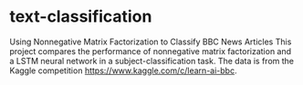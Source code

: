 # text-classification
Using Nonnegative Matrix Factorization to Classify BBC News Articles
This project compares the performance of nonnegative matrix factorization and a LSTM neural network in a subject-classification task. The data is from the Kaggle competition https://www.kaggle.com/c/learn-ai-bbc. 
